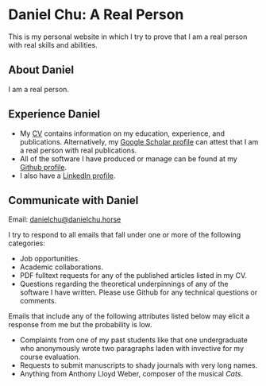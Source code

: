 # Daniel Chu: A Real Person

This is my personal website in which I try to prove that I am a real person with real skills and abilities.

## About Daniel
I am a real person. 

## Experience Daniel
- My [CV](cv.md) contains information on my education, experience, and publications. Alternatively, my [Google Scholar profile](https://scholar.google.com/citations?user=CJHkAy0AAAAJ) can attest that I am a real person with real publications.
- All of the software I have produced or manage can be found at my [Github profile](https://github.com/catcrumpet/).
- I also have a [LinkedIn profile](https://www.linkedin.com/in/daniel-chu-horse/).

## Communicate with Daniel
Email: <danielchu@danielchu.horse>

I try to respond to all emails that fall under one or more of the following categories:

- Job opportunities.
- Academic collaborations.
- PDF fulltext requests for any of the published articles listed in my CV.
- Questions regarding the theoretical underpinnings of any of the software I have written. Please use Github for any technical questions or comments.

Emails that include any of the following attributes listed below may elicit a response from me but the probability is low.

- Complaints from one of my past students like that one undergraduate who anonymously wrote two paragraphs laden with invective for my course evaluation.
- Requests to submit manuscripts to shady journals with very long names.
- Anything from Anthony Lloyd Weber, composer of the musical *Cats*.
